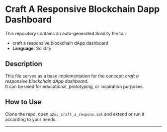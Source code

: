# Craft A Responsive Blockchain Dapp Dashboard

This repository contains an auto-generated Solidity file for:

- craft a responsive blockchain dApp dashboard
- **Language**: Solidity

## Description

This file serves as a base implementation for the concept: *craft a responsive blockchain dApp dashboard*.  
It can be used for educational, prototyping, or inspiration purposes.

## How to Use

Clone the repo, open `a2sc_craft_a_respons.sol` and extend or run it according to your needs.

---


